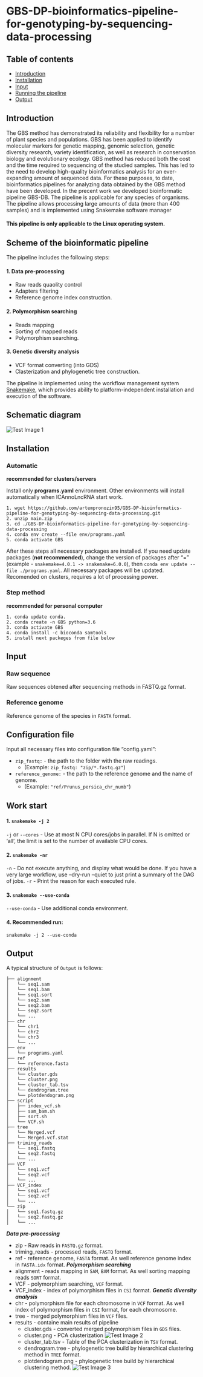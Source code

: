 # GBS-DP-bioinformatics-pipeline-for-genotyping-by-sequencing-data-processing

## Table of contents
* [Introduction](#introduction)
* [Installation](#installation)
* [Input](#input)
* [Running the pipeline](#work-start)
* [Output](#output)

## Introduction
The GBS method has demonstrated its reliability and flexibility for a number of plant species and populations. GBS has been applied to identify molecular markers for genetic mapping, genomic selection, genetic diversity research, variety identification, as well as research in conservation biology and evolutionary ecology. GBS method has reduced both the cost and the time required to sequencing of the studied samples. This has led to the need to develop high-quality bioinformatics analysis for an ever-expanding amount of sequenced data. For these purposes, to date, bioinformatics pipelines for analyzing data obtained by the GBS method have been developed.
In the precent work we developed bioinformatic pipeline GBS-DB. The pipeline is applicable for any species of organisms. The pipeline allows processing large amounts of data (more than 400 samples) and is implemented using Snakemake software manager

#### This pipeline is only applicable to the Linux operating system.

## Scheme of the bioinformatic pipeline
The pipeline includes the following steps: 
#### 1. Data pre-processing
+ Raw reads quaolity control
+ Adapters filtering
+ Reference genome index construction.
#### 2. Polymorphism searching
+ Reads mapping
+ Sorting of mapped reads
+ Polymorphism searching.
#### 3. Genetic diversity analysis
+ VCF format converting (into GDS)
+ Clasterization and phylogenetic tree construction.

The pipeline is implemented using the workflow management system [Snakemake](https://snakemake.readthedocs.io/en/stable/getting_started/installation.html), which provides ability to platform-independent installation and execution of the software.

## Schematic diagram
![Test Image 1](https://github.com/artempronozin95/GBS-DP-bioinformatics-pipeline-for-genotyping-by-sequencing-data-processing/blob/main/img/GBS_pipeline.png)

## Installation 
### Automatic
**recommended for clusters/servers**

Install only **programs.yaml** environment. Other environments will install automatically when ICAnnoLncRNA start work.
```
1. wget https://github.com/artempronozin95/GBS-DP-bioinformatics-pipeline-for-genotyping-by-sequencing-data-processing.git
2. unzip main.zip
3. cd ./GBS-DP-bioinformatics-pipeline-for-genotyping-by-sequencing-data-processing
4. conda env create --file env/programs.yaml
5. conda activate GBS
```
After these steps all necessary packages are installed. If you need update packages (**not recommended**), change the version of  packages after “=” (example - `snakemake=4.0.1 -> snakemake=6.0.0`), then `conda env update --file ./programs.yaml`. All necessary packages will be updated. Recomended on clusters, requires a lot of  processing power.
### Step method
**recommended for personal computer**
```
1. conda update conda.
2. conda create -n GBS python=3.6
3. conda activate GBS
4. conda install -c bioconda samtools
5. install next packeges from file below
```
## Input
### Raw sequence
Raw sequences obtened after sequencing methods in FASTQ.gz format.
### Reference genome
Reference genome of the species in `FASTA` format.

## Configuration file
Input all necessary files into configuration file “config.yaml”:
+ `zip_fastq:` - the path to the folder with the raw readings.
  + (Example: `zip_fastq: "zip/*.fastq.gz"`)
+ `reference_genome:` - the path to the reference genome and the name of genome.
  + (Example: `"ref/Prunus_persica_chr_numb"`)
    
## Work start
  #### 1. `snakemake -j 2`
  `-j` or  `--cores` -  Use at most N CPU cores/jobs in parallel. If N is omitted or ‘all’, the limit is set to the number of available CPU cores.
  #### 2. `snakemake -nr` 
  `-n` - Do not execute anything, and display what would be done. If you have a very large workflow, use –dry-run –quiet to just print a summary of the DAG of jobs.
  `-r` - Print the reason for each executed rule.
  #### 3. `snakemake --use-conda`
  `--use-conda` - Use additional conda environment.
  #### 4. Recommended run: 
  `snakemake -j 2 --use-conda`

## Output
A typical structure of `Output` is follows:
```
├── alignment
│   └── seq1.sam
│   └── seq1.bam
│   └── seq1.sort
│   └── seq2.sam
│   └── seq2.bam
│   └── seq2.sort
│   └── ...
├── chr
│   └── chr1
│   └── chr2
│   └── chr3
│   └── ...
├── env
│   └── programs.yaml
├── ref
│   └── reference.fasta
├── results
│   └── cluster.gds
│   └── cluster.png
│   └── cluster_tab.tsv
│   └── dendrogram.tree
│   └── plotdendogram.png
├── script
│   ├── index_vcf.sh
│   ├── sam_bam.sh
│   ├── sort.sh
│   └── VCF.sh
├── tree
│   └── Merged.vcf
│   └── Merged.vcf.stat
├── triming_reads
│   └── seq1.fastq
│   └── seq2.fastq
│   └── ...
├── VCF
│   └── seq1.vcf
│   └── seq2.vcf
│   └── ...
├── VCF_index
│   └── seq1.vcf
│   └── seq2.vcf
│   └── ...
└── zip
│   └── seq1.fastq.gz
│   └── seq2.fastq.gz
│   └── ...
```
***Data pre-processing***
+ zip - Raw reads in `FASTQ.gz` format.
+ triming_reads - processed reads, `FASTQ` format.
+ ref - reference genome, `FASTA` format. As well reference genome index in `FASTA.idx` format. 
***Polymorphism searching***
+ alignment - reads mapping in `SAM`, `BAM` format. As well sorting mapping reads `SORT` format.
+ VCF - polymorphism searching, `VCF` format.
+ VCF_index -  index of polymorphism files in `CSI` format.
***Genetic diversity analysis***
+ chr - polymorphism file for each chromosome in `VCF` format. As well index of polymorphism files in `CSI` format, for each chromosome. 
+ tree - merged polymorphism files in `VCF` files.
+ results - containe main results of pipeline
  + cluster.gds - converted merged polymorphism files in `GDS` files.
  + cluster.png - PCA clusterization ![Test Image 2](https://github.com/artempronozin95/GBS-DP-bioinformatics-pipeline-for-genotyping-by-sequencing-data-processing/blob/main/img/cluster.png)
  + cluster_tab.tsv - Table of the PCA clusterization in `TSV` format.
  + dendrogram.tree - phylogenetic tree build by hierarchical clustering method in `TREE` format.
  + plotdendogram.png - phylogenetic tree build by hierarchical clustering method. ![Test Image 3](https://github.com/artempronozin95/GBS-DP-bioinformatics-pipeline-for-genotyping-by-sequencing-data-processing/blob/main/img/Tree.png)


